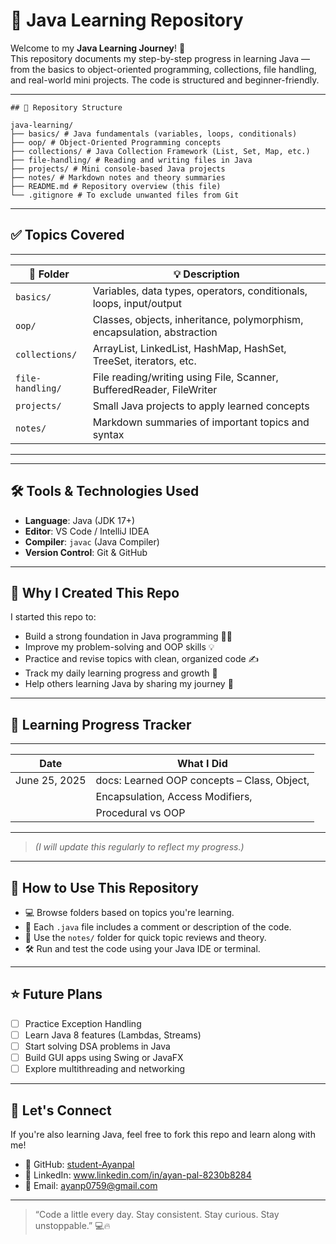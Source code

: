 # 📘 Java Learning Repository

Welcome to my **Java Learning Journey**! 🚀  
This repository documents my step-by-step progress in learning Java — from the basics to object-oriented programming, collections, file handling, and real-world mini projects. The code is structured and beginner-friendly.

---
```
## 📂 Repository Structure

java-learning/
├── basics/ # Java fundamentals (variables, loops, conditionals)
├── oop/ # Object-Oriented Programming concepts
├── collections/ # Java Collection Framework (List, Set, Map, etc.)
├── file-handling/ # Reading and writing files in Java
├── projects/ # Mini console-based Java projects
├── notes/ # Markdown notes and theory summaries
├── README.md # Repository overview (this file)
└── .gitignore # To exclude unwanted files from Git

```
---

## ✅ Topics Covered
------------------------------------------------------------------------------------------------
|    📁 Folder      |                         💡 Description                                  |
|-------------------|--------------------------------------------------------------------------|
| `basics/`         | Variables, data types, operators, conditionals, loops, input/output      |
| `oop/`            | Classes, objects, inheritance, polymorphism, encapsulation, abstraction  |
| `collections/`    | ArrayList, LinkedList, HashMap, HashSet, TreeSet, iterators, etc.        |
| `file-handling/`  | File reading/writing using File, Scanner, BufferedReader, FileWriter     |
| `projects/`       | Small Java projects to apply learned concepts                            |
| `notes/`          | Markdown summaries of important topics and syntax                        |
-----------------------------------------------------------------------------------------------
---

## 🛠️ Tools & Technologies Used

- **Language**: Java (JDK 17+)
- **Editor**: VS Code / IntelliJ IDEA
- **Compiler**: `javac` (Java Compiler)
- **Version Control**: Git & GitHub

---

## 🧠 Why I Created This Repo

I started this repo to:

- Build a strong foundation in Java programming 👨‍💻  
- Improve my problem-solving and OOP skills 💡  
- Practice and revise topics with clean, organized code ✍️  
- Track my daily learning progress and growth 📅  
- Help others learning Java by sharing my journey 📢  

---

## 📅 Learning Progress Tracker
------------------------------------------------------------------------
|      Date     |                   What I Did                          |
|---------------|-------------------------------------------------------|
| June 25, 2025 |    docs: Learned OOP concepts – Class, Object,        |
|               |    Encapsulation, Access Modifiers,                   |
|               |     Procedural vs OOP                                 |
-------------------------------------------------------------------------



> *(I will update this regularly to reflect my progress.)*

---

## 🔧 How to Use This Repository

- 💻 Browse folders based on topics you're learning.
- 📄 Each `.java` file includes a comment or description of the code.
- 🧠 Use the `notes/` folder for quick topic reviews and theory.
- 🛠️ Run and test the code using your Java IDE or terminal.

---

## ⭐ Future Plans

- [ ] Practice Exception Handling
- [ ] Learn Java 8 features (Lambdas, Streams)
- [ ] Start solving DSA problems in Java
- [ ] Build GUI apps using Swing or JavaFX
- [ ] Explore multithreading and networking

---

## 🙌 Let's Connect

If you're also learning Java, feel free to fork this repo and learn along with me!

- 🔗 GitHub: [student-Ayanpal](https://github.com/student-Ayanpal)
- 💼 LinkedIn: www.linkedin.com/in/ayan-pal-8230b8284
- 📧 Email: ayanp0759@gmail.com

---

> “Code a little every day. Stay consistent. Stay curious. Stay unstoppable.” 💻🔥


